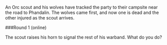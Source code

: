 An Orc scout and his wolves have tracked the party to their campsite near the road to Phandalin.  The wolves came first, and now one is dead and the other injured as the scout arrives.

###Round 1 (online)

The scout raises his horn to signal the rest of his warband.  What do you do?
